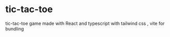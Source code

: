 # tic-tac-toe
tic-tac-toe game made with React and typescript with tailwind css , vite for bundling 
